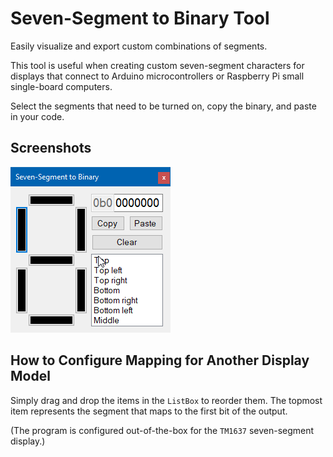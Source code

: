 # Seven-Segment to Binary Tool

Easily visualize and export custom combinations of segments.

This tool is useful when creating custom seven-segment characters for displays that connect to Arduino microcontrollers or Raspberry Pi small single-board computers.

Select the segments that need to be turned on, copy the binary, and paste in your code.

## Screenshots

![Screenshots](media/screenshots.gif)

## How to Configure Mapping for Another Display Model

Simply drag and drop the items in the `ListBox` to reorder them. The topmost item represents the segment that maps to the first bit of the output.

(The program is configured out-of-the-box for the `TM1637` seven-segment display.)

